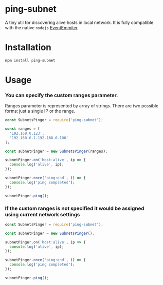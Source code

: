 # ping-subnet

A tiny util for discovering alive hosts in local network. It is fully compatible with the native `nodejs` [EventEmmiter](https://nodejs.org/api/events.html)

# Installation

```sh
npm install ping-subnet
```

# Usage

### You can specify the custom ranges parameter. 

Ranges parameter is represented by array of strings. There are two possible forms: just a single IP or the range.

```javascript
const SubnetsPinger = require('ping-subnet');

const ranges = [
  '192.168.0.123',
  '192.168.0.1-192.168.0.100'
];

const subnetPinger = new SubnetsPinger(ranges);

subnetPinger.on('host:alive', ip => {
  console.log('alive', ip);
});

subnetPinger.once('ping:end', () => {
  console.log('ping completed');
});

subnetPinger.ping();
```

### If the custom ranges is not specified it would be assigned using current network settings

```javascript
const SubnetsPinger = require('ping-subnet');

const subnetPinger = new SubnetsPinger();

subnetPinger.on('host:alive', ip => {
  console.log('alive', ip);
});

subnetPinger.once('ping:end', () => {
  console.log('ping completed');
});

subnetPinger.ping();
```